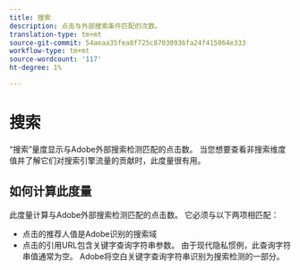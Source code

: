```yaml
---
title: 搜索
description: 点击与外部搜索条件匹配的次数。
translation-type: tm+mt
source-git-commit: 54aeaa35fea8f725c87030936fa24f415064e333
workflow-type: tm+mt
source-wordcount: '117'
ht-degree: 1%

---
```



# 搜索

“搜索”量度显示与Adobe外部搜索检测匹配的点击数。 当您想要查看非搜索维度值并了解它们对搜索引擎流量的贡献时，此度量很有用。

## 如何计算此度量

此度量计算与Adobe外部搜索检测匹配的点击数。 它必须与以下两项相匹配：

* 点击的推荐人值是Adobe识别的搜索域
* 点击的引用URL包含关键字查询字符串参数。 由于现代隐私惯例，此查询字符串值通常为空。 Adobe将空白关键字查询字符串识别为搜索检测的一部分。
